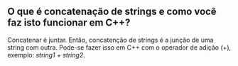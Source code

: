 ## O que é concatenação de strings e como você faz isto funcionar em C++?

Concatenar é juntar. Então, concatenção de strings é a junção de uma string com outra.
Pode-se fazer isso em C++ com o operador de adição (+), exemplo: *string1 + string2*.
